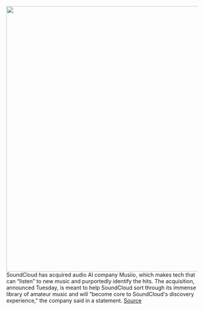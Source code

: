 <img src='https://cdn.vox-cdn.com/thumbor/CJKMOnQZKAe5-GEp0JGWlR8vDHc=/0x0:2040x1360/1200x800/filters:focal(977x462:1303x788)/cdn.vox-cdn.com/uploads/chorus_image/image/70831491/akrales_170802_1743_0094.0.jpg' width='700px' /><br/>
SoundCloud has acquired audio AI company Musiio, which makes tech that can “listen” to new music and purportedly identify the hits. The acquisition, announced Tuesday, is meant to help SoundCloud sort through its immense library of amateur music and will “become core to SoundCloud's discovery experience,” the company said in a statement.
<a href='https://www.theverge.com/2022/5/4/23056806/soundcloud-acquisition-musiio-artificial-intelligence-ai-hits'> Source <a/>